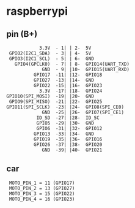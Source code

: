 # raspberrypi

## pin (B+)
                3.3V  - 1| | 2-  5V  
     GPIO2(I2C1_SDA)  - 3| | 4-  5V  
     GPIO3(I2C1_SCL)  - 5| | 6-  GND  
       GPIO4(GPCLK0)  - 7| | 8-  GPIO14(UART_TXD)  
                 GND  - 9| |10-  GPIO15(UART_RXD)  
              GPIO17  -11| |12-  GPIO18  
              GPIO27  -13| |14-  GND  
              GPIO22  -15| |16-  GPIO23  
                3.3V  -17| |18-  GPIO24  
    GPIO10(SPI_MOSI)  -19| |20-  GND  
     GPIO9(SPI_MISO)  -21| |22-  GPIO25  
    GPIO11(SPI_SCLK)  -23| |24-  GPIO8(SPI_CE0)  
                 GND  -25| |26-  GPIO7(SPI_CE1)  
               ID_SD  -27| |28-  ID_SC  
               GPIO5  -29| |30-  GND  
               GPIO6  -31| |32-  GPIO12  
              GPIO13  -33| |34-  GND  
              GPIO19  -35| |36-  GPIO16  
              GPIO26  -37| |38-  GPIO20  
                 GND  -39| |40-  GPIO21  

## car
     MOTO_PIN_1 = 11 (GPIO17)  
     MOTO_PIN_2 = 13 (GPIO27)  
     MOTO_PIN_3 = 15 (GPIO22)  
     MOTO_PIN_4 = 16 (GPIO23)  
